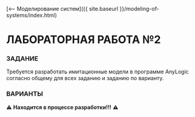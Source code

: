 [⟵ Моделирование систем]({{ site.baseurl }}/modeling-of-systems/index.html)

# **ЛАБОРАТОРНАЯ РАБОТА №2**

### **ЗАДАНИЕ**

Требуется разработать имитационные модели в программе AnyLogic согласно общему для всех заданию и заданию по варианту.

### **ВАРИАНТЫ**

⚠️ **Находится в процессе разработки!!!** ⚠️
